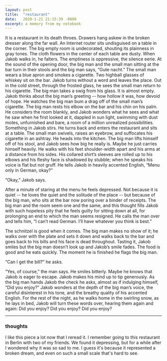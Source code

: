```yaml
---
layout: post
title:  "restaurant"
date:   2020-1-21 21:15:39 -0800
excerpt: a memory from my notebook
---
```


It is a restaurant in its death throes. Drawers hang askew in the broken dresser along the far wall. An Internet router sits undisguised on a table in the corner. The big empty room is undecorated, shouting its plainness in gray tones. The cloth flowers in the center of each table are dusty. When Jakob walks in, he falters. The emptiness is oppressive, the silence eerie. At the sound of the opening door, the big man and the small man sitting at the bar turn in their stools and the big man says, “Gute nacht.” The small man wears a blue apron and smokes a cigarette. Two highball glasses of whiskey sit on the bar. Jakob turns without a word and leaves the place. Out in the cold street, through the frosted glass, he sees the small man return to his cigarette. The big man takes a swig from his glass. It is almost empty. Jakob thinks about the big man’s greeting -- how hollow it was, how devoid of hope. He watches the big man bum a drag off of the small man’s cigarette. The big man rests his elbow on the bar and his chin on his palm. He considers the room blankly, and Jakob wonders what he sees and what he saw when he first looked at it, dappled in sun light, swimming with dust motes, unfurnished and bare, a room of a million unrealized possibilities. Something in Jakob stirs. He turns back and enters the restaurant and sits at a table. The small man swivels, raises an eyebrow, and suffocates his cigarette in an ashtray. He heads into the kitchen. The big man lifts himself off of his stool, and Jakob sees how big he really is. Maybe he just carries himself heavily. He walks with his feet shoulder-width apart and his arms at a distance from his sides. His collared shirt’s sleeves are rolled up to his elbows and his fleshy face is shadowed by stubble; when he speaks his voice is flat but not gruff. He tells Jakob in heavily accented English, “Menu only in German, okay?”

“Okay,” Jakob says.

After a minute of staring at the menu he feels depressed. Not because it is quiet -- he loves the quiet and the solitude of the place -- but because of the big man, who sits at the bar now poring over a binder of receipts. The big man and the room seem one and the same, and this thought fills Jakob with such hopeless pity that he feels guilty for sitting down at all, for prolonging an end to which the man seems resigned. He calls the man over and tells him, “I can’t read German. I’ll have whatever you think is best.”

The schnitzel is good when it comes. The big man makes no show of it; he walks over with the plate and sets it down and walks back to the bar and goes back to his bills and his face is dead throughout. Tasting it, Jakob smiles but the big man doesn’t look up and Jakob’s smile fades. The food is good and he eats quickly. The moment he is finished he flags the big man.

“Can I get the bill?” he asks.

“Yes, of course,” the man says. He smiles bitterly. Maybe he knows that Jakob is eager to escape. Jakob makes his mind up to tip generously. As the big man hands Jakob the check he asks, almost as if indulging himself, “Did you enjoy?” Jakob wonders at the depth of the big man’s voice, the careful disinterest in his tone, and the breathy quality of his accented English. For the rest of the night, as he walks home in the swirling snow, as he lays in bed, Jakob will turn these words over, hearing them again and again: Did you enjoy? Did you enjoy? Did you enjoy?

---

### thoughts

I like this piece a lot now that I reread it. I remember going to this restaurant in Berlin with two of my friends. We found it depressing, but for a while after I wondered why it was so sad to me. I guess it's because it represented a broken dream, and even on such a small scale that's hard to see.
